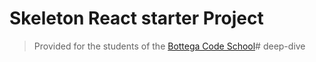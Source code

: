 # Skeleton React starter Project

> Provided for the students of the [Bottega Code School](https://bottega.tech/)#   d e e p - d i v e  
 